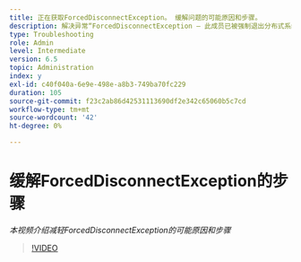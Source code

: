 ```yaml
---
title: 正在获取ForcedDisconnectException。 缓解问题的可能原因和步骤。
description: 解决异常“ForcedDisconnectException — 此成员已被强制退出分布式系统”的步骤。
type: Troubleshooting
role: Admin
level: Intermediate
version: 6.5
topic: Administration
index: y
exl-id: c40f040a-6e9e-498e-a8b3-749ba70fc229
duration: 105
source-git-commit: f23c2ab86d42531113690df2e342c65060b5c7cd
workflow-type: tm+mt
source-wordcount: '42'
ht-degree: 0%

---
```


# 缓解ForcedDisconnectException的步骤

*本视频介绍减轻ForcedDisconnectException的可能原因和步骤*

>[!VIDEO](https://video.tv.adobe.com/v/335483?quality=12&learn=on)
